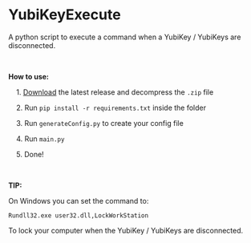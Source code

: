 # YubiKeyExecute



A python script to execute a command when a YubiKey / YubiKeys are disconnected.

‏‏‎ ‎

**How to use:**

    1. [Download](https://github.com/TriLinder/YubiKeyExecute/releases/download/v1/YubiKeyExecute.zip) the latest release and decompress the `.zip` file

    2. Run `pip install -r requirements.txt` inside the folder

    3. Run `generateConfig.py` to create your config file

    4. Run `main.py`

    5. Done!

‏‏‎ ‎

**TIP:**

On Windows you can set the command to:

`Rundll32.exe user32.dll,LockWorkStation`

To lock your computer when the YubiKey / YubiKeys are disconnected.
